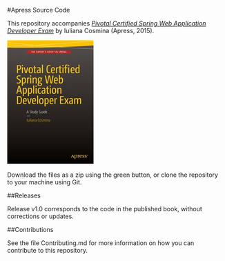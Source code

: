 #Apress Source Code

This repository accompanies [*Pivotal Certified Spring Web Application Developer Exam*](http://www.apress.com/9781484208090) by Iuliana Cosmina (Apress, 2015).

![Cover image](9781484208090.jpg)

Download the files as a zip using the green button, or clone the repository to your machine using Git.

##Releases

Release v1.0 corresponds to the code in the published book, without corrections or updates.

##Contributions

See the file Contributing.md for more information on how you can contribute to this repository.
